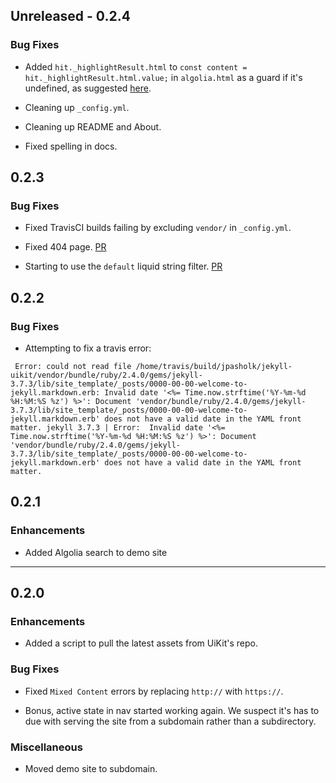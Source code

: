 ## Unreleased - 0.2.4

### Bug Fixes

* Added `hit._highlightResult.html` to `const content = hit._highlightResult.html.value;` in `algolia.html` as a guard if it's undefined, as suggested [here](https://twitter.com/haroenv/status/992437695652745216).

* Cleaning up `_config.yml`.

* Cleaning up README and About.

* Fixed spelling in docs.

## 0.2.3

### Bug Fixes

* Fixed TravisCI builds failing by excluding `vendor/` in `_config.yml`.

* Fixed 404 page. [PR](https://github.com/jpasholk/jekyll-uikit/pull/21/commits/be799df87c95af7397ad127229733b47fdac09b6)

* Starting to use the `default` liquid string filter. [PR](https://github.com/jpasholk/jekyll-uikit/pull/20/commits/40d1d8325dcb71bf171588e01e122b9c9d119b98)

## 0.2.2

### Bug Fixes

* Attempting to fix a travis error:

` Error: could not read file /home/travis/build/jpasholk/jekyll-uikit/vendor/bundle/ruby/2.4.0/gems/jekyll-3.7.3/lib/site_template/_posts/0000-00-00-welcome-to-jekyll.markdown.erb: Invalid date '<%= Time.now.strftime('%Y-%m-%d %H:%M:%S %z') %>': Document 'vendor/bundle/ruby/2.4.0/gems/jekyll-3.7.3/lib/site_template/_posts/0000-00-00-welcome-to-jekyll.markdown.erb' does not have a valid date in the YAML front matter.
jekyll 3.7.3 | Error:  Invalid date '<%= Time.now.strftime('%Y-%m-%d %H:%M:%S %z') %>': Document 'vendor/bundle/ruby/2.4.0/gems/jekyll-3.7.3/lib/site_template/_posts/0000-00-00-welcome-to-jekyll.markdown.erb' does not have a valid date in the YAML front matter.`

## 0.2.1

### Enhancements

* Added Algolia search to demo site


*****

## 0.2.0

### Enhancements

* Added a script to pull the latest assets from UiKit's repo.

### Bug Fixes

* Fixed `Mixed Content` errors by replacing `http://` with `https://`.

* Bonus, active state in nav started working again. We suspect it's has to due with serving the site from a subdomain rather than a subdirectory.

### Miscellaneous

* Moved demo site to subdomain.
